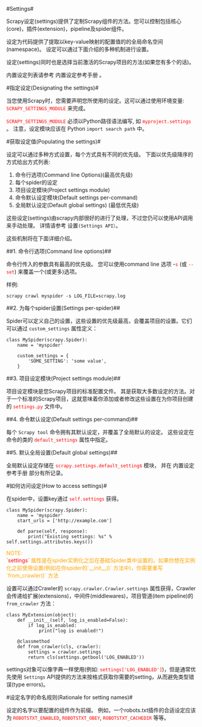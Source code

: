 #Settings#

Scrapy设定(settings)提供了定制Scrapy组件的方法。您可以控制包括核心(core)，插件(extension)，pipeline及spider组件。

设定为代码提供了提取以key-value映射的配置值的的全局命名空间(namespace)。 设定可以通过下面介绍的多种机制进行设置。

设定(settings)同时也是选择当前激活的Scrapy项目的方法(如果您有多个的话)。

内置设定列表请参考 内置设定参考手册 。

#指定设定(Designating the settings)#

当您使用Scrapy时，您需要声明您所使用的设定。这可以通过使用环境变量: <font color=red>`SCRAPY_SETTINGS_MODULE`</font> 来完成。

<font color=red>`SCRAPY_SETTINGS_MODULE`</font> 必须以Python路径语法编写, 如 <font color=red>`myproject.settings`</font> 。 注意，设定模块应该在 Python `import search path` 中。

#获取设定值(Populating the settings)#

设定可以通过多种方式设置，每个方式具有不同的优先级。 下面以优先级降序的方式给出方式列表:

  1. 命令行选项(Command line Options)(最高优先级)
  2. 每个spider的设定
  3. 项目设定模块(Project settings module)
  4. 命令默认设定模块(Default settings per-command)
  5. 全局默认设定(Default global settings) (最低优先级)

这些设定(settings)由scrapy内部很好的进行了处理，不过您仍可以使用API调用来手动处理。 详情请参考 设置`(Settings API）`。

这些机制将在下面详细介绍。

##1. 命令行选项(Command line options)##

命令行传入的参数具有最高的优先级。 您可以使用command line 选项 -<font color=red>`s`</font> (或 <font color=red>`--set`</font>) 来覆盖一个(或更多)选项。

样例:

	scrapy crawl myspider -s LOG_FILE=scrapy.log

##2. 为每个spider设置(Settings per-spider)##

Spider可以定义自己的设置，这些设置的优先级最高，会覆盖项目的设置。它们可以通过 `custom_settings` 属性定义：

	class MySpider(scrapy.Spider):
	    name = 'myspider'
	
	    custom_settings = {
	        'SOME_SETTING': 'some value',
	    }

##3. 项目设定模块(Project settings module)##

项目设定模块是您Scrapy项目的标准配置文件。 其是获取大多数设定的方法。对于一个标准的Scrapy项目，这就意味着你添加或者修改这些设置在为你项目创建的 <font color=red>`settings.py`</font> 文件中。

##4. 命令默认设定(Default settings per-command)##

每个 `Scrapy tool` 命令拥有其默认设定，并覆盖了全局默认的设定。 这些设定在命令的类的 <font color=red>`default_settings`</font> 属性中指定。

##5. 默认全局设置(Default global settings)##

全局默认设定存储在  <font color=red>`scrapy.settings.default_setting`s</font> 模块， 并在 内置设定参考手册 部分有所记录。

#如何访问设定(How to access settings)#

在spider中，设置key通过 <font color=red>`self.settings`</font> 获得。

	class MySpider(scrapy.Spider):
	    name = 'myspider'
	    start_urls = ['http://example.com']
	
	    def parse(self, response):
	        print("Existing settings: %s" % self.settings.attributes.keys())

<font color=orange>
NOTE:</br>
<font color=red>`settings`</font> 属性是在spider实例化之后在基础Spider类中设置的。如果你想在实例化之前使用设置(例如在你spider的`__init__()` 方法中)，你需要重写 `from_crawler()` 方法
</font>

设置可以通过Crawler的 `scrapy.crawler.Crawler.settings` 属性获得，Crawler会传递给扩展(extensions)，中间件(middlewares)，项目管道(item pipeline)的 `from_crawler` 方法：
	
	class MyExtension(object):
	    def __init__(self, log_is_enabled=False):
	        if log_is_enabled:
	            print("log is enabled!")
	
	    @classmethod
	    def from_crawler(cls, crawler):
	        settings = crawler.settings
	        return cls(settings.getbool('LOG_ENABLED'))

settings对象可以像字典一样使用(例如: <font color=red>`settings['LOG_ENABLED']`</font>)，但是通常优先使用 `Settings` API提供的方法来按格式获取你需要的setting，从而避免类型错误(type errors)。

#设定名字的命名规则(Rationale for setting names)#

设定的名字以要配置的组件作为前缀。 例如，一个robots.txt插件的合适设定应该为 <font color=red>`ROBOTSTXT_ENABLED`</font>, <font color=red>`ROBOTSTXT_OBEY`</font>, <font color=red>`ROBOTSTXT_CACHEDIR`</font> 等等。